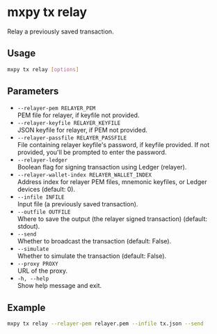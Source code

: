 # mxpy tx relay

Relay a previously saved transaction.

## Usage

```bash
mxpy tx relay [options]
```

## Parameters

- `--relayer-pem RELAYER_PEM`  
  PEM file for relayer, if keyfile not provided.
- `--relayer-keyfile RELAYER_KEYFILE`  
  JSON keyfile for relayer, if PEM not provided.
- `--relayer-passfile RELAYER_PASSFILE`  
  File containing relayer keyfile's password, if keyfile provided. If not provided, you'll be prompted to enter the password.
- `--relayer-ledger`  
  Boolean flag for signing transaction using Ledger (relayer).
- `--relayer-wallet-index RELAYER_WALLET_INDEX`  
  Address index for relayer PEM files, mnemonic keyfiles, or Ledger devices (default: 0).
- `--infile INFILE`  
  Input file (a previously saved transaction).
- `--outfile OUTFILE`  
  Where to save the output (the relayer signed transaction) (default: stdout).
- `--send`  
  Whether to broadcast the transaction (default: False).
- `--simulate`  
  Whether to simulate the transaction (default: False).
- `--proxy PROXY`  
  URL of the proxy.
- `-h, --help`  
  Show help message and exit.

## Example

```bash
mxpy tx relay --relayer-pem relayer.pem --infile tx.json --send

